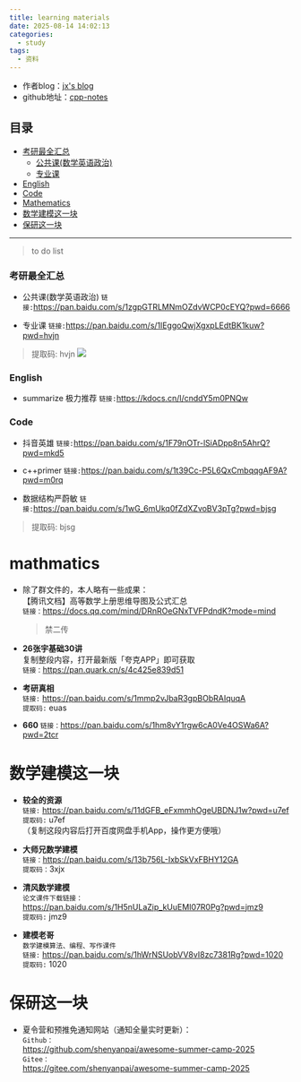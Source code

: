 ```yaml
---
title: learning materials
date: 2025-08-14 14:02:13
categories:
  - study
tags:
  - 资料
---
```


- 作者blog：[jx's blog](https://jianxgu.net/ "个人博客")
- github地址：[cpp-notes](https://github.com/Jaxon1216/cpp-notes)

## 目录

- [考研最全汇总](#考研最全汇总)
  - [公共课(数学英语政治)](#公共课数学英语政治)
  - [专业课](#专业课)
- [English](#english)
- [Code](#code)
- [Mathematics](#mathmatics)
- [数学建模这一块](#数学建模这一块)
- [保研这一块](#保研这一块)

---
> to do list


### 考研最全汇总
- 公共课(数学英语政治)
`链接:`https://pan.baidu.com/s/1zgpGTRLMNmOZdvWCP0cEYQ?pwd=6666

- 专业课
`链接:`https://pan.baidu.com/s/1lEggoQwjXgxpLEdtBK1kuw?pwd=hvjn 
> 提取码: hvjn 
![](/img/math.png)

### English
- summarize 极力推荐
`链接:`https://kdocs.cn/l/cnddY5m0PNQw

### Code

- 抖音英雄
`链接:`https://pan.baidu.com/s/1F79nOTr-lSiADpp8n5AhrQ?pwd=mkd5 

- c++primer
`链接:`https://pan.baidu.com/s/1t39Cc-P5L6QxCmbqqgAF9A?pwd=m0rq

- 数据结构严蔚敏
`链接:`https://pan.baidu.com/s/1wG_6mUkq0fZdXZvoBV3pTg?pwd=bjsg 
> 提取码: bjsg 


# mathmatics
- 除了群文件的，本人略有一些成果：  
  【腾讯文档】高等数学上册思维导图及公式汇总  
  `链接：`https://docs.qq.com/mind/DRnROeGNxTVFPdndK?mode=mind  
  > 禁二传

- **26张宇基础30讲**  
  复制整段内容，打开最新版「夸克APP」即可获取  
  `链接：`https://pan.quark.cn/s/4c425e839d51

- **考研真相**  
  `链接:` https://pan.baidu.com/s/1mmp2vJbaR3gpBObRAIquqA  
  `提取码:` euas

- **660**
  `链接：`https://pan.baidu.com/s/1hm8vY1rgw6cA0Ve4OSWa6A?pwd=2tcr

# 数学建模这一块
- **较全的资源**  
  `链接:` https://pan.baidu.com/s/11dGFB_eFxmmhOgeUBDNJ1w?pwd=u7ef  
  `提取码:` u7ef  
  （复制这段内容后打开百度网盘手机App，操作更方便哦）

- **大师兄数学建模**  
  `链接：`https://pan.baidu.com/s/13b756L-IxbSkVxFBHY12GA  
  `提取码：`3xjx

- **清风数学建模**  
  `论文课件下载链接：`  
  https://pan.baidu.com/s/1H5nULaZip_kUuEMI07R0Pg?pwd=jmz9  
  `提取码:` jmz9 

- **建模老哥**  
  `数学建模算法、编程、写作课件`  
  `链接:` https://pan.baidu.com/s/1hWrNSUobVV8vI8zc7381Rg?pwd=1020  
  `提取码:` 1020 


  
# 保研这一块

- 夏令营和预推免通知网站（通知全量实时更新）：  
  `Github：`  
  https://github.com/shenyanpai/awesome-summer-camp-2025  
  `Gitee：`  
  https://gitee.com/shenyanpai/awesome-summer-camp-2025


